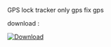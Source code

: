 GPS lock 
tracker only gps 
fix gps

download :
<p align="left">
  <a href="https://github.com/ewinz19/GPSlock/releases/download/Gps/app-release-v2.apk">
    <img src="https://img.shields.io/badge/Download-v2.0.0-blue?style=flat-square&logo=github" alt="Download">
  </a>
</p>

